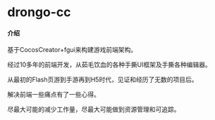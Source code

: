 # drongo-cc

#### 介绍
基于CocosCreator+fgui来构建游戏前端架构。

经过10多年的前端开发，从茹毛饮血的各种手撕UI框架及手撕各种编辑器。

从最初的Flash页游到手游再到H5时代，见证和经历了无数的项目后。

解决前端一些痛点有了一些心得。

尽最大可能的减少工作量，尽最大可能做到资源管理和可追踪。
